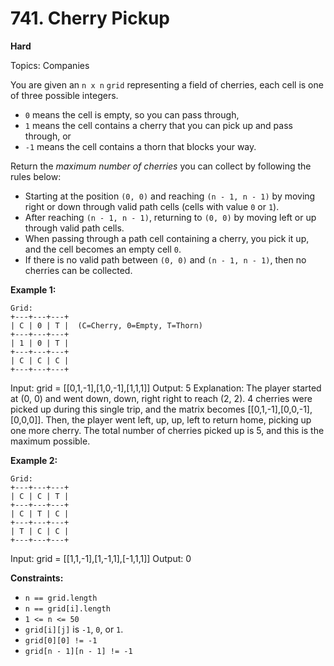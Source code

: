 # 741. Cherry Pickup

**Hard**

Topics: Companies

You are given an `n x n` `grid` representing a field of cherries, each cell is one of three possible integers.

*   `0` means the cell is empty, so you can pass through,
*   `1` means the cell contains a cherry that you can pick up and pass through, or
*   `-1` means the cell contains a thorn that blocks your way.

Return the *maximum number of cherries* you can collect by following the rules below:

*   Starting at the position `(0, 0)` and reaching `(n - 1, n - 1)` by moving right or down through valid path cells (cells with value `0` or `1`).
*   After reaching `(n - 1, n - 1)`, returning to `(0, 0)` by moving left or up through valid path cells.
*   When passing through a path cell containing a cherry, you pick it up, and the cell becomes an empty cell `0`.
*   If there is no valid path between `(0, 0)` and `(n - 1, n - 1)`, then no cherries can be collected.

**Example 1:**

```
Grid:
+---+---+---+
| C | 0 | T |  (C=Cherry, 0=Empty, T=Thorn)
+---+---+---+
| 1 | 0 | T |
+---+---+---+
| C | C | C |
+---+---+---+
```

Input: grid = [[0,1,-1],[1,0,-1],[1,1,1]]
Output: 5
Explanation: The player started at (0, 0) and went down, down, right right to reach (2, 2).
4 cherries were picked up during this single trip, and the matrix becomes [[0,1,-1],[0,0,-1],[0,0,0]].
Then, the player went left, up, up, left to return home, picking up one more cherry.
The total number of cherries picked up is 5, and this is the maximum possible.

**Example 2:**

```
Grid:
+---+---+---+
| C | C | T |
+---+---+---+
| C | T | C |
+---+---+---+
| T | C | C |
+---+---+---+
```

Input: grid = [[1,1,-1],[1,-1,1],[-1,1,1]]
Output: 0

**Constraints:**

*   `n == grid.length`
*   `n == grid[i].length`
*   `1 <= n <= 50`
*   `grid[i][j]` is `-1`, `0`, or `1`.
*   `grid[0][0] != -1`
*   `grid[n - 1][n - 1] != -1` 